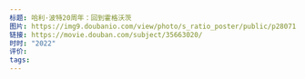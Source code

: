 ```yaml
---
标题: 哈利·波特20周年：回到霍格沃茨
图片: https://img9.doubanio.com/view/photo/s_ratio_poster/public/p2807115075.webp
链接: https://movie.douban.com/subject/35663020/
时时: "2022"
评价: 
tags:
---
```


